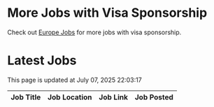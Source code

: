 # More Jobs with Visa Sponsorship

Check out [Europe Jobs](https://github.com/sureshparimi/europejobs#latest-jobs) for more jobs with visa sponsorship.

# Latest Jobs

This page is updated at July 07, 2025 22:03:17

| Job Title | Job Location | Job Link | Job Posted |
| --- | --- | --- | --- |
